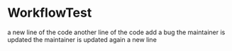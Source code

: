 # WorkflowTest
a new line of the code
another line of the code
add a bug
the maintainer is updated
the maintainer is updated again
a new line